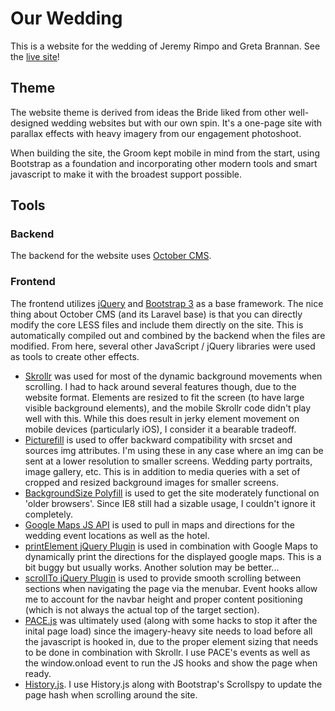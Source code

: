 # Our Wedding
This is a website for the wedding of Jeremy Rimpo and Greta Brannan.
See the [live site](http://www.gretaandjeremy.com/)!

## Theme
The website theme is derived from ideas the Bride liked from other well-designed wedding websites but with our own spin. It's a one-page site with parallax effects with heavy imagery from our engagement photoshoot.

When building the site, the Groom kept mobile in mind from the start, using Bootstrap as a foundation and incorporating other modern tools and smart javascript to make it with the broadest support possible.

## Tools
### Backend
The backend for the website uses [October CMS](https://github.com/octobercms/october).
### Frontend
The frontend utilizes [jQuery](http://jquery.com/) and [Bootstrap 3](http://getbootstrap.com/) as a base framework. The nice thing about October CMS (and its Laravel base) is that you can directly modify the core LESS files and include them directly on the site. This is automatically compiled out and combined by the backend when the files are modified.
From here, several other JavaScript / jQuery libraries were used as tools to create other effects.
* [Skrollr](https://github.com/Prinzhorn/skrollr) was used for most of the dynamic background movements when scrolling. I had to hack around several features though, due to the website format. Elements are resized to fit the screen (to have large visible background elements), and the mobile Skrollr code didn't play well with this. While this does result in jerky element movement on mobile devices (particularly iOS), I consider it a bearable tradeoff.
* [Picturefill](https://github.com/scottjehl/picturefill) is used to offer backward compatibility with srcset and sources img attributes. I'm using these in any case where an img can be sent at a lower resolution to smaller screens. Wedding party portraits, image gallery, etc. This is in addition to media queries with a set of cropped and resized background images for smaller screens.
* [BackgroundSize Polyfill](https://github.com/louisremi/background-size-polyfill) is used to get the site moderately functional on 'older browsers'. Since IE8 still had a sizable usage, I couldn't ignore it completely.
* [Google Maps JS API](https://developers.google.com/maps/documentation/javascript/) is used to pull in maps and directions for the wedding event locations as well as the hotel.
* [printElement jQuery Plugin](https://github.com/erikzaadi/jQuery.printElement) is used in combination with Google Maps to dynamically print the directions for the displayed google maps. This is a bit buggy but usually works. Another solution may be better...
* [scrollTo jQuery Plugin](https://github.com/flesler/jquery.scrollTo) is used to provide smooth scrolling between sections when navigating the page via the menubar. Event hooks allow me to account for the navbar height and proper content positioning (which is not always the actual top of the target section).
* [PACE.js](http://github.hubspot.com/pace/docs/welcome/) was ultimately used (along with some hacks to stop it after the inital page load) since the imagery-heavy site needs to load before all the javascript is hooked in, due to the proper element sizing that needs to be done in combination with Skrollr. I use PACE's events as well as the window.onload event to run the JS hooks and show the page when ready.
* [History.js](https://github.com/browserstate/history.js/). I use History.js along with Bootstrap's Scrollspy to update the page hash when scrolling around the site.
